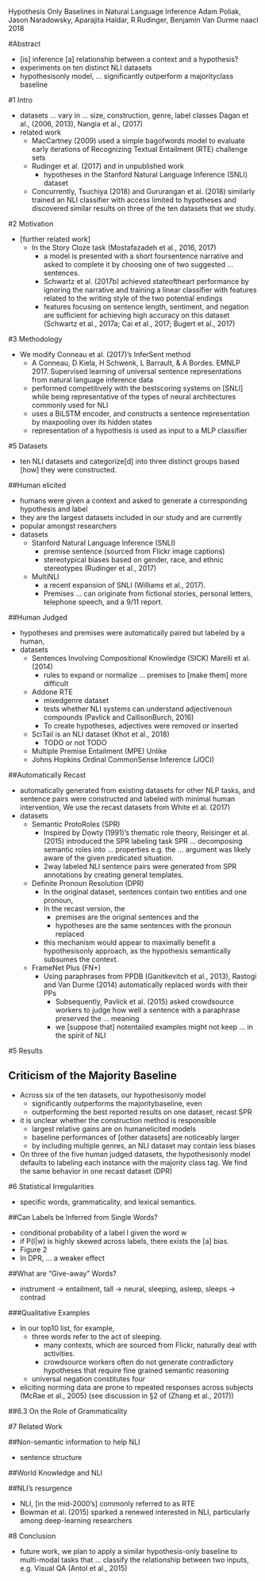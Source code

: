 Hypothesis Only Baselines in Natural Language Inference
Adam Poliak, Jason Naradowsky, Aparajita Haldar, R Rudinger, Benjamin Van Durme
naacl 2018

#Abstract

* [is] inference [a] relationship between a context and a hypothesis?
*  experiments on ten distinct NLI datasets
* hypothesisonly model, ... significantly outperform a majorityclass baseline

#1 Intro

* datasets ... vary in ... size, construction, genre, label classes
  Dagan et al., (2006, 2013), Nangia et al., (2017)
* related work
  * MacCartney (2009) used a simple bagofwords model to evaluate early
    iterations of Recognizing Textual Entailment (RTE) challenge sets
  * Rudinger et al.  (2017) and in unpublished work
    * hypotheses in the Stanford Natural Language Inference (SNLI) dataset 
  * Concurrently, Tsuchiya (2018) and Gururangan et al.  (2018) similarly
    trained an NLI classifier with access limited to hypotheses and discovered
    similar results on three of the ten datasets that we study.
    
#2 Motivation

* [further related work]
  * In the Story Cloze task (Mostafazadeh et al., 2016, 2017)
    * a model is presented with a short foursentence narrative and  
      asked to complete it by choosing one of two suggested ...  sentences.
    * Schwartz et al.  (2017b) achieved stateoftheart performance by
      ignoring the narrative and training a linear classifier with features
      related to the writing style of the two potential endings
    * features focusing on sentence length, sentiment, and negation are
      sufficient for achieving high accuracy on this dataset 
      (Schwartz et al., 2017a; Cai et al., 2017; Bugert et al., 2017)

#3 Methodology

* We modify Conneau et al. (2017)’s InferSent method 
  * A Conneau, D Kiela, H Schwenk, L Barrault, & A Bordes. 
  EMNLP 2017. 
  Supervised learning of universal sentence representations 
  from natural language inference data 
  * performed competitively with the bestscoring systems on [SNLI] while being 
    representative of the types of neural architectures commonly used for NLI
  * uses a BiLSTM encoder, and constructs a 
    sentence representation by maxpooling over its hidden states
  * representation of a hypothesis is used as input to a MLP classifier

#5 Datasets

* ten NLI datasets and 
  categorize[d] into three distinct groups based [how] they were constructed.

##Human elicited

* humans were given a context and 
  asked to generate a corresponding hypothesis and label 
* they are the largest datasets included in our study and are currently 
* popular amongst researchers 
* datasets
  * Stanford Natural Language Inference (SNLI) 
    * premise sentence (sourced from Flickr image captions)
    * stereotypical biases based on gender, race, and ethnic stereotypes 
      (Rudinger et al., 2017) 
  * MultiNLI 
    * a recent expansion of SNLI (Williams et al., 2017). 
    * Premises ... can originate from fictional stories, personal letters,
      telephone speech, and a 9/11 report.

##Human Judged

* hypotheses and premises were automatically paired but labeled by a human,
* datasets 
  * Sentences Involving Compositional Knowledge (SICK) Marelli et al. (2014)
    * rules to expand or normalize ... premises to [make them]  more difficult
  * Addone RTE 
    * mixedgenre dataset 
    * tests whether NLI systems can understand adjectivenoun compounds
      (Pavlick and CallisonBurch, 2016)
    * To create hypotheses, adjectives were removed or inserted 
  * SciTail is an NLI dataset (Khot et al., 2018)
    * TODO or not TODO
  * Multiple Premise Entailment (MPE) Unlike
  * Johns Hopkins Ordinal CommonSense Inference (JOCI)

##Automatically Recast

* automatically generated from existing datasets for other NLP tasks, and
  sentence pairs were constructed and labeled with minimal human intervention,
  We use the recast datasets from White et al. (2017) 
* datasets 
  * Semantic ProtoRoles (SPR) 
    * Inspired by Dowty (1991)’s thematic role theory, 
      Reisinger et al.  (2015) introduced the SPR labeling task
      SPR ... decomposing semantic roles into ... properties 
      e.g. the ... argument was likely aware of the given predicated situation.
    * 2way labeled NLI sentence pairs were generated from SPR annotations by
        creating general templates.
  * Definite Pronoun Resolution (DPR)
    * In the original dataset, sentences contain two entities and one pronoun,
    * In the recast version, the 
      * premises are the original sentences and the 
      * hypotheses are the same sentences with the pronoun replaced 
    * this mechanism would appear to maximally benefit a hypothesisonly
      approach, as the hypothesis semantically subsumes the context.
  * FrameNet Plus (FN+) 
    * Using paraphrases from PPDB (Ganitkevitch et al., 2013), 
      Rastogi and Van Durme (2014) automatically replaced words with their PPs
      * Subsequently, Pavlick et al. (2015) asked crowdsource workers to judge
      how well a sentence with a paraphrase preserved the ...  meaning
      * we [suppose that] notentailed examples 
        might not keep ... in the spirit of NLI

#5 Results

## Criticism of the Majority Baseline 

* Across six of the ten datasets, our hypothesisonly model 
  * significantly outperforms the majoritybaseline, even 
  * outperforming the best reported results on one dataset, recast SPR
* it is unclear whether the construction method is responsible 
  * largest relative gains are on humanelicited models 
  * baseline performances of [other datasets] are noticeably larger
  * by including multiple genres, an NLI dataset may contain less biases
* On three of the five human judged datasets, the hypothesisonly model defaults
  to labeling each instance with the majority class tag. We find the same
  behavior in one recast dataset (DPR)

#6 Statistical Irregularities

* specific words, grammaticality, and lexical semantics.

##Can Labels be Inferred from Single Words?

* conditional probability of a label l given the word w 
* if P(l|w) is highly skewed across labels, there exists the [a] bias.
* Figure 2 
* In DPR, ... a weaker effect

##What are “Give-away” Words?

* instrument -> entailment, tall -> neural, sleeping, asleep, sleeps -> contrad

###Qualitative Examples 

* In our top10 list, for example, 
  * three words refer to the act of sleeping.
    * many contexts, which are sourced from Flickr, naturally deal with activities.
    * crowdsource workers often do not generate contradictory hypotheses that
    require fine grained semantic reasoning
  * universal negation constitutes four 
* eliciting norming data are prone to repeated responses across subjects 
  (McRae et al., 2005) (see discussion in §2 of (Zhang et al., 2017))

##6.3 On the Role of Grammaticality

#7 Related Work

##Non-semantic information to help NLI

* sentence structure

##World Knowledge and NLI

##NLI’s resurgence

* NLI, [in the mid-2000’s] commonly referred to as RTE
* Bowman et al. (2015) sparked a renewed interested in NLI, 
  particularly among deep-learning researchers

#8 Conclusion

* future work, we plan to apply a similar hypothesis-only baseline to
  multi-modal tasks that ... classify the relationship between two inputs, 
  e.g.  Visual QA (Antol et al., 2015)
